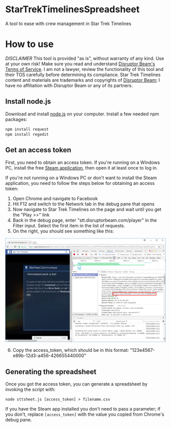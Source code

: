 # StarTrekTimelinesSpreadsheet
A tool to ease with crew management in Star Trek Timelines

# How to use

*DISCLAIMER* This tool is provided "as is", without warranty of any kind. Use at your own risk! Make sure you read and understand [Disruptor Beam's Terms of Service](https://www.disruptorbeam.com/tos/). I am not a lawyer, review the functionality of this tool and their TOS carefully before determining its compliance.
Star Trek Timelines content and materials are trademarks and copyrights of [Disruptor Beam](https://www.disruptorbeam.com/games/star-trek-timelines/); I have no affiliation with Disruptor Beam or any of its partners.

## Install node.js
Download and install [node.js](https://nodejs.org/en/) on your computer.
Install a few needed npm packages:
```
npm install request
npm install regedit
```

## Get an access token
First, you need to obtain an access token. If you're running on a Windows PC, install the free [Steam application](http://store.steampowered.com/app/600750/Star_Trek_Timelines/), then open it at least once to log in.

If you're not running on a Windows PC or don't want to install the Steam application, you need to follow the steps below for obtaining an access token:

1. Open Chrome and navigate to Facebook
2. Hit F12 and switch to the Network tab in the debug pane that opens
3. Now navigate to Star Trek Timelines on the page and wait until you get the "Play >>" link
4. Back in the debug page, enter "stt.disruptorbeam.com/player" in the Filter input. Select the first item in the list of requests.
5. On the right, you should see something like this:

![Screenshot](/screenshot.png "Screenshot")

6. Copy the access_token, which should be in this format: "123e4567-e89b-12d3-a456-426655440000"

## Generating the spreadsheet
Once you got the access token, you can generate a spreadsheet by invoking the script with:
```
node sttsheet.js [access_token] > filename.csv
```

If you have the Steam app installed you don't need to pass a parameter; if you don't, replace `[access_token]` with the value you copied from Chrome's debug pane.
